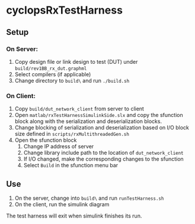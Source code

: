 # cyclopsRxTestHarness

## Setup
### On Server:
1. Copy design file or link design to test (DUT) under `build/rev1BB_rx_dut.graphml`
2. Select compilers (if applicable)
3. Change directory to `build\` and run `./build.sh`

### On Client:
1. Copy `build/dut_network_client` from server to client
2. Open `matlab/rxTestHarnessSimulinkSide.slx` and copy the sfunction block along with the serialization and deserialization blocks.
3. Change blocking of serialization and deserialization based on I/O block size defined in `scripts/rxMultithreadedGen.sh`
4. Open the sfunction block
    1. Change IP address of server
    2. Change library include path to the location of `dut_network_client`
    3. If I/O changed, make the corresponding changes to the sfunction
    4. Select `Build` in the sfunction menu bar

## Use
1. On the server, change into `build\` and run `runTestHarness.sh`
2. On the client, run the simulink diagram

The test harness will exit when simulink finishes its run.